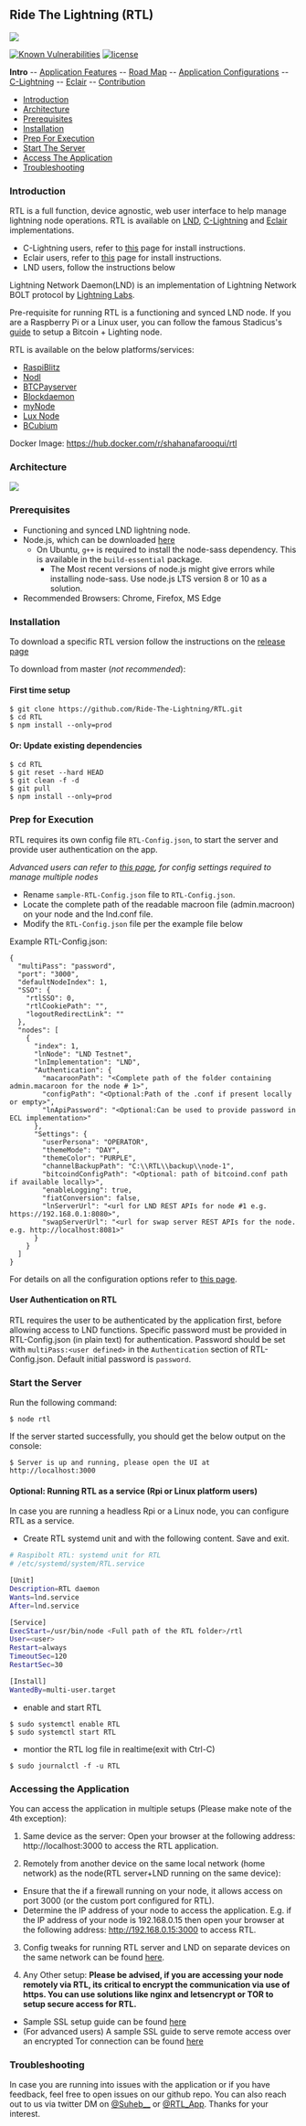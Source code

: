 ## Ride The Lightning (RTL)
![](screenshots/RTL-LND-Dashboard.png)

<a href="https://snyk.io/test/github/Ride-The-Lightning/RTL"><img src="https://snyk.io/test/github/Ride-The-Lightning/RTL/badge.svg" alt="Known Vulnerabilities" data-canonical-src="https://snyk.io/test/github/Ride-The-Lightning/RTL" style="max-width:100%;"></a>
[![license](https://img.shields.io/github/license/DAVFoundation/captain-n3m0.svg?style=flat-square)](https://github.com/DAVFoundation/captain-n3m0/blob/master/LICENSE)

**Intro** -- [Application Features](docs/Application_features.md) -- [Road Map](docs/Roadmap.md) -- [Application Configurations](docs/Application_configurations) -- [C-Lightning](docs/C-Lightning-setup.md) -- [Eclair](docs/Eclair-setup.md) -- [Contribution](docs/Contributing.md)

* [Introduction](#intro)
* [Architecture](#arch)
* [Prerequisites](#prereq)
* [Installation](#install)
* [Prep For Execution](#prep)
* [Start The Server](#start)
* [Access The Application](#access)
* [Troubleshooting](#trouble)

### <a name="intro"></a>Introduction
RTL is a full function, device agnostic, web user interface to help manage lightning node operations.
RTL is available on [LND](https://github.com/lightningnetwork/lnd), [C-Lightning](https://github.com/ElementsProject/lightning) and [Eclair](https://github.com/ACINQ/eclair) implementations.

* C-Lightning users, refer to [this](docs/C-Lightning-setup.md) page for install instructions.
* Eclair users, refer to [this](docs/Eclair-setup.md) page for install instructions.
* LND users, follow the instructions below

Lightning Network Daemon(LND) is an implementation of Lightning Network BOLT protocol by [Lightning Labs](https://lightning.engineering/).

Pre-requisite for running RTL is a functioning and synced LND node. If you are a Raspberry Pi or a Linux user, you can follow the famous Stadicus's [guide](https://stadicus.github.io/RaspiBolt/) to setup a Bitcoin + Lighting node.

RTL is available on the below platforms/services:
* [RaspiBlitz](https://github.com/rootzoll/raspiblitz)
* [Nodl](https://www.nodl.it/)
* [BTCPayserver](https://github.com/btcpayserver/btcpayserver-docker)
* [Blockdaemon](https://blockdaemon.com/bitcoin-lightning-protocol-details)
* [myNode](http://mynodebtc.com)
* [Lux Node](https://luxnode.io/product/lux-node/)
* [BCubium](https://bgeometrics.com)

Docker Image: https://hub.docker.com/r/shahanafarooqui/rtl

### <a name="arch"></a>Architecture
![](screenshots/RTL-LND-Arch-2.png)

### <a name="prereq"></a>Prerequisites
* Functioning and synced LND lightning node.
* Node.js, which can be downloaded [here](https://nodejs.org/en/download/)
  * On Ubuntu, `g++` is required to install the node-sass dependency. This is available in the `build-essential` package.
	* The Most recent versions of node.js might give errors while installing node-sass. Use node.js LTS version 8 or 10 as a solution.
* Recommended Browsers: Chrome, Firefox, MS Edge

### <a name="install"></a>Installation
To download a specific RTL version follow the instructions on the [release page](https://github.com/Ride-The-Lightning/RTL/releases)

To download from master (*not recommended*):
#### First time setup
```
$ git clone https://github.com/Ride-The-Lightning/RTL.git
$ cd RTL
$ npm install --only=prod
```
#### Or: Update existing dependencies
```
$ cd RTL
$ git reset --hard HEAD
$ git clean -f -d
$ git pull
$ npm install --only=prod
```
### <a name="prep"></a>Prep for Execution
RTL requires its own config file `RTL-Config.json`, to start the server and provide user authentication on the app.

*Advanced users can refer to [this page](docs/Multi-Node-setup.md), for config settings required to manage multiple nodes*

* Rename `sample-RTL-Config.json` file to `RTL-Config.json`.
* Locate the complete path of the readable macroon file (admin.macroon) on your node and the lnd.conf file.
* Modify the `RTL-Config.json` file per the example file below

Example RTL-Config.json:
```
{
  "multiPass": "password",
  "port": "3000",
  "defaultNodeIndex": 1,
  "SSO": {
    "rtlSSO": 0,
    "rtlCookiePath": "",
    "logoutRedirectLink": ""
  },
  "nodes": [
    {
      "index": 1,
      "lnNode": "LND Testnet",
      "lnImplementation": "LND",
      "Authentication": {
        "macaroonPath": "<Complete path of the folder containing admin.macaroon for the node # 1>",
        "configPath": "<Optional:Path of the .conf if present locally or empty>",
        "lnApiPassword": "<Optional:Can be used to provide password in ECL implementation>"
      },
      "Settings": {
        "userPersona": "OPERATOR",
        "themeMode": "DAY",
        "themeColor": "PURPLE",
        "channelBackupPath": "C:\\RTL\\backup\\node-1",
        "bitcoindConfigPath": "<Optional: path of bitcoind.conf path if available locally>",
        "enableLogging": true,
        "fiatConversion": false,
        "lnServerUrl": "<url for LND REST APIs for node #1 e.g. https://192.168.0.1:8080>",
        "swapServerUrl": "<url for swap server REST APIs for the node. e.g. http://localhost:8081>"
      }
    }
  ]
}
```
For details on all the configuration options refer to [this page](./docs/Application_configurations).

#### User Authentication on RTL
RTL requires the user to be authenticated by the application first, before allowing access to LND functions.
Specific password must be provided in RTL-Config.json (in plain text) for authentication. Password should be set with `multiPass:<user defined>` in the `Authentication` section of RTL-Config.json. Default initial password is `password`.

### <a name="start"></a>Start the Server
Run the following command:

`$ node rtl` 

If the server started successfully, you should get the below output on the console:

`$ Server is up and running, please open the UI at http://localhost:3000`

#### Optional: Running RTL as a service (Rpi or Linux platform users)
In case you are running a headless Rpi or a Linux node, you can configure RTL as a service.

* Create RTL systemd unit and with the following content. Save and exit.
```bash
# Raspibolt RTL: systemd unit for RTL
# /etc/systemd/system/RTL.service

[Unit]
Description=RTL daemon
Wants=lnd.service
After=lnd.service

[Service]
ExecStart=/usr/bin/node <Full path of the RTL folder>/rtl
User=<user>
Restart=always
TimeoutSec=120
RestartSec=30

[Install]
WantedBy=multi-user.target
```

* enable and start RTL
```
$ sudo systemctl enable RTL
$ sudo systemctl start RTL
```
* montior the RTL log file in realtime(exit with Ctrl-C)

`$ sudo journalctl -f -u RTL`

### <a name="access"></a>Accessing the Application
You can access the application in multiple setups (Please make note of the 4th exception):
1. Same device as the server:
Open your browser at the following address: http://localhost:3000 to access the RTL application.

2. Remotely from another device on the same local network (home network) as the node(RTL server+LND running on the same device):
* Ensure that the if a firewall running on your node, it allows access on port 3000 (or the custom port configured for RTL).
* Determine the IP address of your node to access the application.
E.g. if the IP address of your node is 192.168.0.15 then open your browser at the following address: http://192.168.0.15:3000 to access RTL.

3. Config tweaks for running RTL server and LND on separate devices on the same network can be found [here](docs/RTL_setups.md).

4. Any Other setup: **Please be advised, if you are accessing your node remotely via RTL, its critical to encrypt the communication via use of https. You can use solutions like nginx and letsencrypt or TOR to setup secure access for RTL.** 
- Sample SSL setup guide can be found [here](docs/RTL_SSL_setup.md)
- (For advanced users) A sample SSL guide to serve remote access over an encrypted Tor connection can be found [here](docs/RTL_TOR_setup.md)

### <a name="trouble"></a>Troubleshooting
In case you are running into issues with the application or if you have feedback, feel free to open issues on our github repo.
You can also reach out to us via twitter DM on [@Suheb__](https://twitter.com/Suheb__) or [@RTL_App](https://twitter.com/RTL_App). Thanks for your interest.
